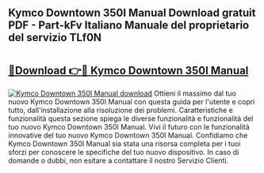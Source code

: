 ## Kymco Downtown 350I Manual Download gratuit PDF - Part-kFv Italiano Manuale del proprietario del servizio TLf0N

# <h2><a href="http://dfchaq.blite.top/?on=Kymco+Downtown+350I+Manual">🔗Download 👉🔴 Kymco Downtown 350I Manual</a></h2>

[![Kymco Downtown 350I Manual download](https://i.imgur.com/lujVjoI.png)](http://dfchaq.blite.top/?on=Kymco+Downtown+350I+Manual)
Ottieni il massimo dal tuo nuovo Kymco Downtown 350I Manual con questa guida per l'utente e copri tutto, dall'installazione alla risoluzione dei problemi. Caratteristiche e funzionalità questa sezione spiega le diverse funzionalità e funzionalità del tuo nuovo Kymco Downtown 350I Manual. Vivi il futuro con le funzionalità innovative del tuo nuovo Kymco Downtown 350I Manual. Confidiamo che Kymco Downtown 350I Manual sia stata una risorsa completa per i tuoi sforzi per conoscere le specifiche del tuo nuovo dispositivo. In caso di domande o dubbi, non esitare a contattare il nostro Servizio Clienti.
